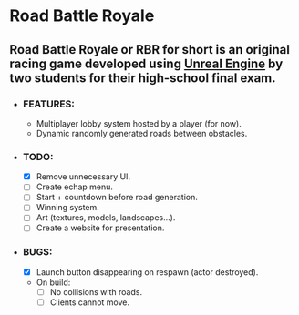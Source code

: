 # Road Battle Royale

## Road Battle Royale or RBR for short is an original racing game developed using [Unreal Engine](https://www.unrealengine.com/en-US/what-is-unreal-engine-4) by two students for their high-school final exam.

- ### FEATURES:
  - Multiplayer lobby system hosted by a player (for now).
  - Dynamic randomly generated roads between obstacles.

- ### TODO:
  - [x] Remove unnecessary UI.
  - [ ] Create echap menu.
  - [ ] Start + countdown before road generation.
  - [ ] Winning system.
  - [ ] Art (textures, models, landscapes...).
  - [ ] Create a website for presentation.
  
- ### BUGS:
  - [x] Launch button disappearing on respawn (actor destroyed).
  - On build:
    - [ ] No collisions with roads.
    - [ ] Clients cannot move.
